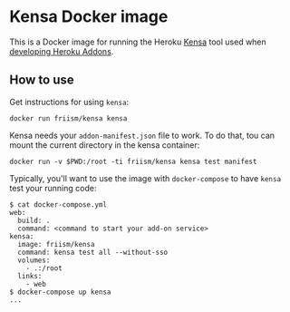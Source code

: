 # Kensa Docker image

This is a Docker image for running the Heroku [Kensa](https://github.com/heroku/kensa) tool used when [developing Heroku Addons](https://devcenter.heroku.com/articles/building-a-heroku-add-on).

## How to use

Get instructions for using `kensa`:

```term
docker run friism/kensa kensa
```

Kensa needs your `addon-manifest.json` file to work. To do that, tou can mount the current directory in the kensa container:

```term
docker run -v $PWD:/root -ti friism/kensa kensa test manifest
```

Typically, you'll want to use the image with `docker-compose` to have `kensa` test your running code:

```term
$ cat docker-compose.yml
web:
  build: .
  command: <command to start your add-on service>
kensa:
  image: friism/kensa
  command: kensa test all --without-sso
  volumes:
    - .:/root
  links:
    - web
$ docker-compose up kensa
...
```